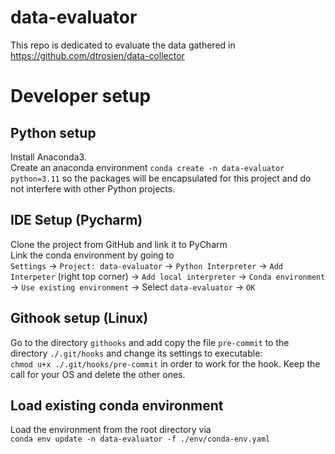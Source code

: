 # data-evaluator
This repo is dedicated to evaluate the data gathered in https://github.com/dtrosien/data-collector


# Developer setup
## Python setup
Install Anaconda3.<br/>
Create an anaconda environment `conda create -n data-evaluator python=3.11` so the packages will be encapsulated for this project and do not interfere with other Python projects.

## IDE Setup (Pycharm)
Clone the project from GitHub and link it to PyCharm<br/>
Link the conda environment by going to<br/>
`Settings` -> `Project: data-evaluator` -> `Python Interpreter` ->  `Add Interpeter` (right top corner) -> `Add local interpreter` -> `Conda environment` -> `Use existing environment` -> Select `data-evaluator` -> `OK`

## Githook setup (Linux)

Go to the directory `githooks` and add copy the file `pre-commit` to the directory `./.git/hooks` and change its settings to executable:<br/>
`chmod u+x ./.git/hooks/pre-commit`
in order to work for the hook. Keep the call for your OS and delete the other ones.

## Load existing conda environment
Load the environment from the root directory via<br/>
`conda env update -n data-evaluator -f ./env/conda-env.yaml`